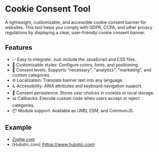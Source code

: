 # Cookie Consent Tool

A lightweight, customizable, and accessible cookie consent banner for websites. This tool helps you comply with GDPR, CCPA, and other privacy regulations by displaying a clear, user-friendly cookie consent banner.

## Features

- ✅ Easy to integrate: Just include the JavaScript and CSS files.
- 🎨 Customizable styles: Configure colors, fonts, and positioning.
- 📜 Consent levels: Supports "necessary", "analytics", "marketing", and custom categories.
- 🌐 Localization: Translate banner text into any language.
- ♿ Accessibility: ARIA attributes and keyboard navigation support.
- 🔄 Consent persistence: Stores user choices in cookies or local storage.
- 📊 Callbacks: Execute custom code when users accept or reject categories.
- 📦 Module support: Available as UMD, ESM, and CommonJS.

## Example
- [Zyphe.com](https://www.zyphe.com)
- [Hubstic.com] (https://www.hubstic.com)
